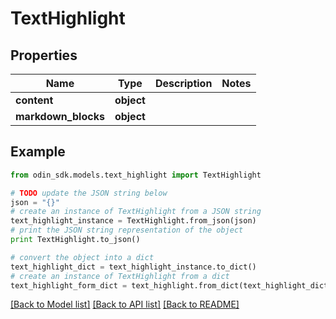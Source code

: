 # TextHighlight


## Properties

Name | Type | Description | Notes
------------ | ------------- | ------------- | -------------
**content** | **object** |  | 
**markdown_blocks** | **object** |  | 

## Example

```python
from odin_sdk.models.text_highlight import TextHighlight

# TODO update the JSON string below
json = "{}"
# create an instance of TextHighlight from a JSON string
text_highlight_instance = TextHighlight.from_json(json)
# print the JSON string representation of the object
print TextHighlight.to_json()

# convert the object into a dict
text_highlight_dict = text_highlight_instance.to_dict()
# create an instance of TextHighlight from a dict
text_highlight_form_dict = text_highlight.from_dict(text_highlight_dict)
```
[[Back to Model list]](../README.md#documentation-for-models) [[Back to API list]](../README.md#documentation-for-api-endpoints) [[Back to README]](../README.md)


